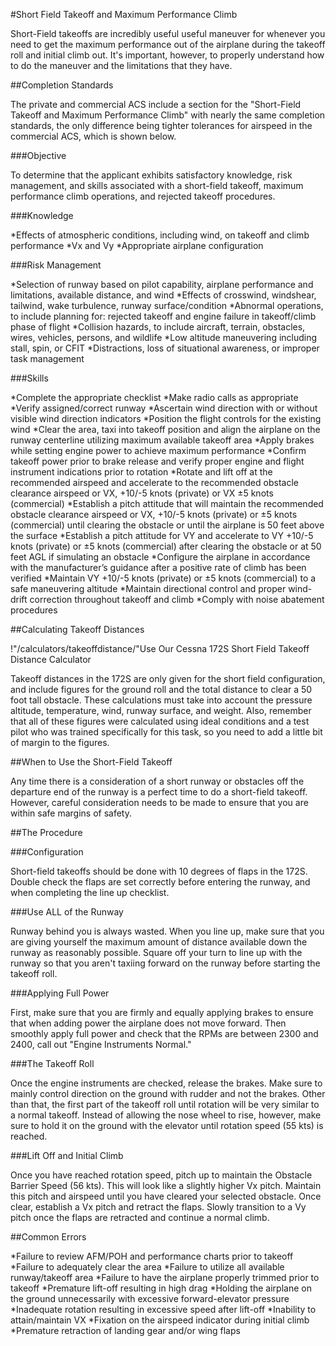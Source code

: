 #Short Field Takeoff and Maximum Performance Climb

Short-Field takeoffs are incredibly useful useful maneuver for whenever you need to get the maximum performance out of the airplane during the takeoff roll and initial climb out. It's important, however, to properly understand how to do the maneuver and the limitations that they have.

##Completion Standards

The private and commercial ACS include a section for the "Short-Field Takeoff and Maximum Performance Climb" with nearly the same completion standards, the only difference being tighter tolerances for airspeed in the commercial ACS, which is shown below.

###Objective

To determine that the applicant exhibits satisfactory knowledge, risk management, and skills associated with a short-field takeoff, maximum performance climb operations, and rejected takeoff procedures.

###Knowledge

*Effects of atmospheric conditions, including wind, on takeoff and climb performance
*Vx and Vy
*Appropriate airplane configuration

###Risk Management

*Selection of runway based on pilot capability, airplane performance and limitations, available distance, and wind
*Effects of crosswind, windshear, tailwind, wake turbulence, runway surface/condition
*Abnormal operations, to include planning for: rejected takeoff and engine failure in takeoff/climb phase of flight
*Collision hazards, to include aircraft, terrain, obstacles, wires, vehicles, persons, and wildlife
*Low altitude maneuvering including stall, spin, or CFIT
*Distractions, loss of situational awareness, or improper task management

###Skills

*Complete the appropriate checklist
*Make radio calls as appropriate
*Verify assigned/correct runway
*Ascertain wind direction with or without visible wind direction indicators
*Position the flight controls for the existing wind
*Clear the area, taxi into takeoff position and align the airplane on the runway centerline utilizing maximum available takeoff area
*Apply brakes while setting engine power to achieve maximum performance
*Confirm takeoff power prior to brake release and verify proper engine and flight instrument indications prior to rotation
*Rotate and lift off at the recommended airspeed and accelerate to the recommended obstacle clearance airspeed or VX, +10/-5 knots (private) or VX ±5 knots (commercial)
*Establish a pitch attitude that will maintain the recommended obstacle clearance airspeed or VX, +10/-5 knots (private) or ±5 knots (commercial) until clearing the obstacle or until the airplane is 50 feet above the surface
*Establish a pitch attitude for VY and accelerate to VY +10/-5 knots (private) or ±5 knots (commercial) after clearing the obstacle or at 50 feet AGL if simulating an obstacle
*Configure the airplane in accordance with the manufacturer’s guidance after a positive rate of climb has been verified
*Maintain VY +10/-5 knots (private) or ±5 knots (commercial) to a safe maneuvering altitude
*Maintain directional control and proper wind-drift correction throughout takeoff and climb
*Comply with noise abatement procedures

##Calculating Takeoff Distances

!"/calculators/takeoffdistance/"Use Our Cessna 172S Short Field Takeoff Distance Calculator

Takeoff distances in the 172S are only given for the short field configuration, and include figures for the ground roll and the total distance to clear a 50 foot tall obstacle. These calculations must take into account the pressure altitude, temperature, wind, runway surface, and weight. Also, remember that all of these figures were calculated using ideal conditions and a test pilot who was trained specifically for this task, so you need to add a little bit of margin to the figures.

##When to Use the Short-Field Takeoff

Any time there is a consideration of a short runway or obstacles off the departure end of the runway is a perfect time to do a short-field takeoff. However, careful consideration needs to be made to ensure that you are within safe margins of safety.

##The Procedure

###Configuration

Short-field takeoffs should be done with 10 degrees of flaps in the 172S. Double check the flaps are set correctly before entering the runway, and when completing the line up checklist.

###Use ALL of the Runway

Runway behind you is always wasted. When you line up, make sure that you are giving yourself the maximum amount of distance available down the runway as reasonably possible. Square off your turn to line up with the runway so that you aren't taxiing forward on the runway before starting the takeoff roll.

###Applying Full Power

First, make sure that you are firmly and equally applying brakes to ensure that when adding power the airplane does not move forward. Then smoothly apply full power and check that the RPMs are between 2300 and 2400, call out "Engine Instruments Normal."

###The Takeoff Roll

Once the engine instruments are checked, release the brakes. Make sure to mainly control direction on the ground with rudder and not the brakes. Other than that, the first part of the takeoff roll until rotation will be very similar to a normal takeoff. Instead of allowing the nose wheel to rise, however, make sure to hold it on the ground with the elevator until rotation speed (55 kts) is reached.

###Lift Off and Initial Climb

Once you have reached rotation speed, pitch up to maintain the Obstacle Barrier Speed (56 kts). This will look like a slightly higher Vx pitch. Maintain this pitch and airspeed until you have cleared your selected obstacle. Once clear, establish a Vx pitch and retract the flaps. Slowly transition to a Vy pitch once the flaps are retracted and continue a normal climb.

##Common Errors

*Failure to review AFM/POH and performance charts prior to takeoff
*Failure to adequately clear the area
*Failure to utilize all available runway/takeoff area
*Failure to have the airplane properly trimmed prior to takeoff
*Premature lift-off resulting in high drag
*Holding the airplane on the ground unnecessarily with excessive forward-elevator pressure
*Inadequate rotation resulting in excessive speed after lift-off
*Inability to attain/maintain VX
*Fixation on the airspeed indicator during initial climb
*Premature retraction of landing gear and/or wing flaps

